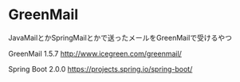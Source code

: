 # GreenMail

JavaMailとかSpringMailとかで送ったメールをGreenMailで受けるやつ

GreenMail 1.5.7
http://www.icegreen.com/greenmail/

Spring Boot 2.0.0
https://projects.spring.io/spring-boot/
